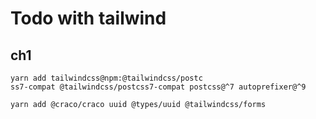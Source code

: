 # Todo with tailwind

## ch1
```
yarn add tailwindcss@npm:@tailwindcss/postc
ss7-compat @tailwindcss/postcss7-compat postcss@^7 autoprefixer@^9
```

```
yarn add @craco/craco uuid @types/uuid @tailwindcss/forms
```

```

```